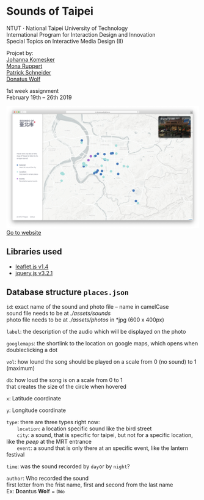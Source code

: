 # Sounds of Taipei

NTUT · National Taipei University of Technology  
International Program for Interaction Design and Innovation  
Special Topics on Interactive Media Design (II)

Projcet by:  
<a href="https://www.behance.net/johannakomesker" target="_blank">Johanna Komesker</a>  
<a href="https://www.behance.net/Monarupperf19f" target="_blank">Mona Ruppert</a>  
<a href="https://www.linkedin.com/in/padschneider" target="_blank">Patrick Schneider</a>  
<a href="https://donatuswolf.de" target="_blank">Donatus Wolf</a>  

1st week assignment  
February 19th – 26th 2019

[![preview screenshot](/assets/preview.png)](https://donatuswolf.github.io/Sounds-of-Taipei/)  
 <a href="https://donatuswolf.github.io/Sounds-of-Taipei/" target="_blank">Go to website</a> 

Libraries used
-

* <a href="https://leafletjs.com" target="_blank">leaflet.js v1.4</a>
* <a href="https://jquery.com" target="_blank">jquery.js v3.2.1</a>



Database structure `places.json`
-

`id`: exact name of the sound and photo file – name in camelCase   
sound file needs to be at *./assets/sounds*  
photo file needs to be at *./assets/photos* in *jpg (600 x 400px)

`label`: the description of the audio which will be displayed on the photo

`googlemaps`: the shortlink to the location on google maps, which opens when doubleclicking a dot

`vol`:  how lound the song should be played on a scale from 0 (no sound) to 1 (maximum)

`db`:   how loud the song is on a scale from 0 to 1   
        that creates the size of the circle when hovered

`x`:   Latitude coordinate 

`y`:   Longitude coordinate

`type`: there are three types right now:  
&nbsp;&nbsp;&nbsp;&nbsp;&nbsp;&nbsp; `location`: a location specific sound like the bird street  
&nbsp;&nbsp;&nbsp;&nbsp;&nbsp;&nbsp; `city`: a sound, that is specific for taipei, but not for a specific location, like the *peep* at the MRT entrance  
&nbsp;&nbsp;&nbsp;&nbsp;&nbsp;&nbsp; `event`: a sound that is only there at an specific event, like the lantern festival

`time`: was the sound recorded by `day`or by `night`?

`author`: Who recorded the sound   
first letter from the frist name, first and second from the last name   
Ex: **D**oantus **Wo**lf = `DWo`

